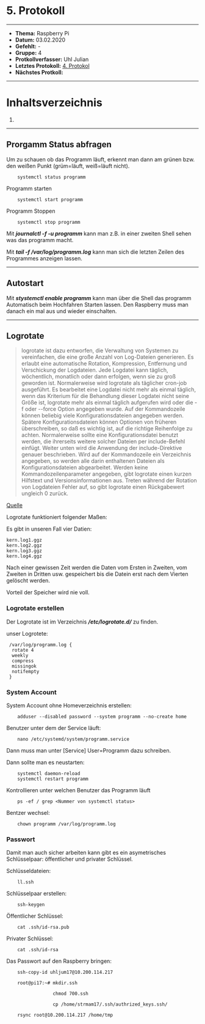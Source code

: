 # 5. Protokoll

------------------------------

* **Thema:** Raspberry Pi
* **Datum:** 03.02.2020
* **Gefehlt:** -
* **Gruppe:** 4
* **Protkollverfasser:** Uhl Julian
* **Letztes Protokoll:** [4. Protokol](https://github.com/HTLMechatronics/m17-3ahme-la1-sx/blob/uhljum17/uhljum17/%20protokolle/protkoll_2020-01-27_uhljum17.md)
* **Nächstes Protkoll:**

-----------------------

# Inhaltsverzeichnis

1. 

-----------------------

## Prorgamm Status abfragen

Um zu schauen ob das Programm läuft, erkennt man dann am grünen bzw. den weißen Punkt (grüm=läuft, weiß=läuft nicht).

        systemctl status programm
      
Programm starten

        systemctl start programm
      
Programm Stoppen

        systemctl stop programm
Mit ***journalctl -f -u programm*** kann man z.B. in einer zweiten Shell sehen was das programm macht. 

Mit ***tail -f /var/log/programm.log*** kann man sich die letzten Zeilen des Programmes anzeigen lassen.

-------------------------------

## Autostart

Mit ***stystemctl enable programm*** kann man über die Shell das programm Automatisch beim Hochfahren Starten lassen. Den Raspberry muss man danach ein mal aus und wieder einschalten. 

---------------------------------------------

## Logrotate

>logrotate ist dazu entworfen, die Verwaltung von Systemen zu vereinfachen, die eine große Anzahl von Log-Dateien generieren. Es erlaubt eine automatische Rotation, Kompression, Entfernung und Verschickung der Logdateien. Jede Logdatei kann täglich, wöchentlich, monatlich oder dann erfolgen, wenn sie zu groß geworden ist. 
Normalerweise wird logrotate als täglicher cron-job ausgeführt. Es bearbeitet eine Logdatei nicht mehr als einmal täglich, wenn das Kriterium für die Behandlung dieser Logdatei nicht seine Größe ist, logrotate mehr als einmal täglich aufgerufen wird oder die -f oder --force Option angegeben wurde. 
Auf der Kommandozeile können beliebig viele Konfigurationsdateien angegeben werden. Spätere Konfigurationsdateien können Optionen von früheren überschreiben, so daß es wichtig ist, auf die richtige Reihenfolge zu achten. Normalerweise sollte eine Konfigurationsdatei benutzt werden, die ihrerseits weitere solcher Dateien per include-Befehl einfügt. Weiter unten wird die Anwendung der include-Direktive genauer beschrieben. Wird auf der Kommandozeile ein Verzeichnis angegeben, so werden alle darin enthaltenen Dateien als Konfigurationsdateien abgearbeitet. 
Werden keine Kommandozeilenparameter angegeben, gibt logrotate einen kurzen Hilfstext und Versionsinformationen aus. Treten während der Rotation von Logdateien Fehler auf, so gibt logrotate einen Rückgabewert ungleich 0 zurück. 

[Quelle](http://www.linux-praxis.de/lpic1/manpages/logrotate.html)


Logrotate funktioniert folgender Maßen:

Es gibt in unseren Fall vier Datien:

    kern.log1.ggz
    kern.log2.ggz
    kern.log3.ggz
    kern.log4.ggz
Nach einer gewissen Zeit werden die Daten vom Ersten in Zweiten, vom Zweiten in Dritten usw. gespeichert bis die Datein erst nach dem Vierten gelöscht werden. 

Vorteil der Speicher wird nie voll.

### Logrotate erstellen

Der Logrotate ist im Verzeichnis ***/etc/logrotate.d/*** zu finden.

unser Logrotete:

     /var/log/programm.log {
      rotate 4
      weekly
      compress
      missingok
      notifempty
     }

### System Account

System Account ohne Homeverzeichnis erstellen:

        adduser --disabled password --system programm --no-create home

Benutzer unter dem der Service läuft:

        nano /etc/systemd/system/programm.service

Dann muss man unter [Service] User=Programm dazu schreiben.

Dann sollte man es neustarten:

        systemctl daemon-reload
        systemctl restart programm

Kontrollieren unter welchen Benutzer das Programm läuft

        ps -ef / grep <Nummer von systemctl status>

Bentzer wechsel:
        
        chown programm /var/log/programm.log

### Passwort

Damit man auch sicher arbeiten kann gibt es ein asymetrisches Schlüsselpaar: öffentlicher und privater Schlüssel.

Schlüsseldateien:

        ll.ssh

Schlüsselpaar erstellen:

        ssh-keygen

Öffentlicher Schlüssel:
        
        cat .ssh/id-rsa.pub

Privater Schlüssel:

        cat .ssh/id-rsa

Das Passwort auf den Raspberry bringen:

        ssh-copy-id uhljum17@10.200.114.217

        root@pi17:~# mkdir.ssh

                     chmod 700.ssh
        
                     cp /home/strmam17/.ssh/authrized_keys.ssh/
        
        rsync root@10.200.114.217 /home/tmp

